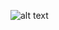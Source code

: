 ![alt text](https://github.com/bhimlex13/Match-Up-Game-Valorant-Theme/blob/master/ss1.png?raw=true)
